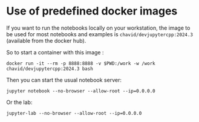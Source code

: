 
# Use of predefined docker images

If you want to run the notebooks locally on your workstation, the image to be used for most notebooks and examples is `chavid/devjupytercpp:2024.3` (available from the docker hub).

So to start a container with this image :
```
docker run -it --rm -p 8888:8888 -v $PWD:/work -w /work chavid/devjupytercpp:2024.3 bash
```

Then you can start the usual notebook server:
```
jupyter notebook --no-browser --allow-root --ip=0.0.0.0
```

Or the lab:
```
jupyter-lab --no-browser --allow-root --ip=0.0.0.0
```